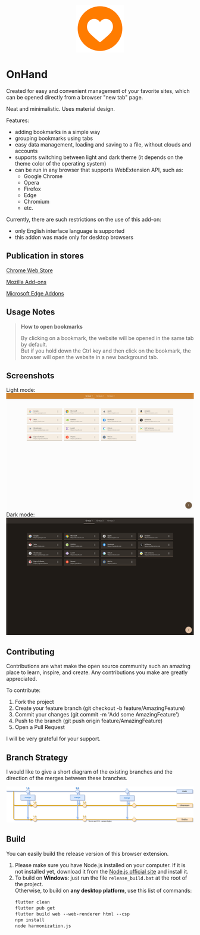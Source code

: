 <p align="center">
  <img src="web/icons/icon-128.png" width="128" />
</p>

# OnHand

Сreated for easy and convenient management of your favorite sites, which can be opened directly from a browser "new tab" page.

Neat and minimalistic.
Uses material design.

Features:
- adding bookmarks in a simple way
- grouping bookmarks using tabs
- easy data management, loading and saving to a file, without clouds and accounts
- supports switching between light and dark theme (it depends on the theme color of the operating system)
- can be run in any browser that supports WebExtension API, such as:
  * Google Chrome
  * Opera
  * Firefox
  * Edge
  * Chromium
  * etc.

Currently, there are such restrictions on the use of this add-on:
- only English interface language is supported
- this addon was made only for desktop browsers

## Publication in stores

[Chrome Web Store](https://chrome.google.com/webstore/detail/onhand/ndghfaalceocliigojpcoohpaagomkcf)

[Mozilla Add-ons](https://addons.mozilla.org/ru/firefox/addon/onhand)

[Microsoft Edge Addons](https://microsoftedge.microsoft.com/addons/detail/onhand/kcicjmoijnmhooklndppjknpocdafoep)

## Usage Notes

> **How to open bookmarks**
> 
> By clicking on a bookmark, the website will be opened in the same tab by default.<br/>
> But if you hold down the Ctrl key and then click on the bookmark, the browser will open the website in a new background tab.

## Screenshots

Light mode:<br>
<img src="app_info/screenshot_light.png" width="600" />
<br>Dark mode:<br>
<img src="app_info/screenshot_dark.png" width="600" />

## Contributing

Contributions are what make the open source community such an amazing place to learn, inspire, and create. Any contributions you make are greatly appreciated.

To contribute:
1. Fork the project
1. Create your feature branch (git checkout -b feature/AmazingFeature)
1. Commit your changes (git commit -m 'Add some AmazingFeature')
1. Push to the branch (git push origin feature/AmazingFeature)
1. Open a Pull Request

I will be very grateful for your support.

## Branch Strategy

I would like to give a short diagram of the existing branches and the direction of the merges between these branches.

<img src="branch_strategy.svg">

## Build

You can easily build the release version of this browser extension.
1. Please make sure you have Node.js installed on your computer. If it is not installed yet, download it from the [Node.js official site](https://nodejs.org) and install it.
2. To build on **Windows**: just run the file `release_build.bat` at the root of the project.<br>
Otherwise, to build on **any desktop platform**, use this list of commands:
    ```properties
    flutter clean
    flutter pub get
    flutter build web --web-renderer html --csp
    npm install
    node harmonization.js
    ```